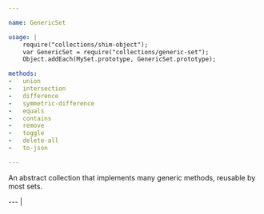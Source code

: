 ```yaml
---

name: GenericSet

usage: |
    require("collections/shim-object");
    var GenericSet = require("collections/generic-set");
    Object.addEach(MySet.prototype, GenericSet.prototype);

methods:
-   union
-   intersection
-   difference
-   symmetric-difference
-   equals
-   contains
-   remove
-   toggle
-   delete-all
-   to-json

---
```


An abstract collection that implements many generic methods, reusable by most
sets.

--- |


